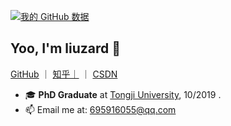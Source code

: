 [![我的 GitHub 数据](https://github-readme-stats.vercel.app/api?username=liuzard)]()

## Yoo, I'm liuzard 👋

[GitHub](https://github.com/liuzard)
｜
[知乎｜](https://www.zhihu.com/people/liuzard)
｜
[CSDN](https://blog.csdn.net/u012995500?spm=1000.2115.3001.5343)

- 🎓 **PhD Graduate** at [Tongji University](https://www.tongji.edu.cn/), 10/2019 .
- 📫 Email me at: [695916055@qq.com](mailto:695916055@qq.com)


